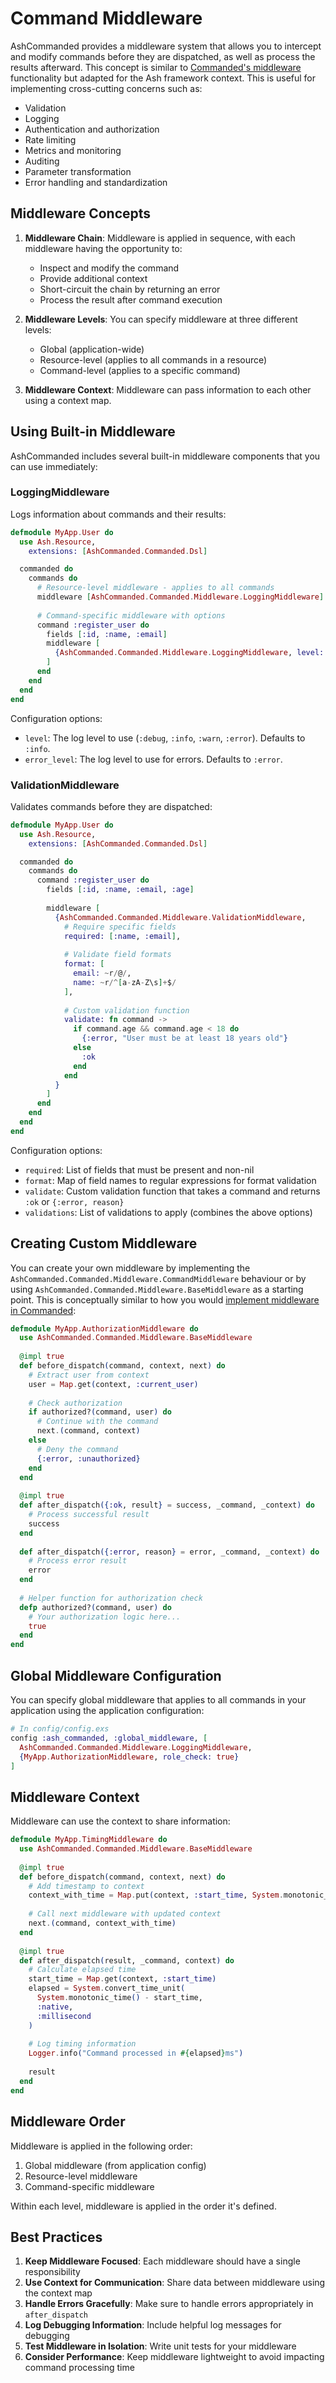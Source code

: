 # Command Middleware

AshCommanded provides a middleware system that allows you to intercept and modify commands before they are dispatched, as well as process the results afterward. This concept is similar to [Commanded's middleware](https://hexdocs.pm/commanded/commands.html#command-handlers) functionality but adapted for the Ash framework context. This is useful for implementing cross-cutting concerns such as:

- Validation
- Logging
- Authentication and authorization
- Rate limiting
- Metrics and monitoring
- Auditing
- Parameter transformation
- Error handling and standardization

## Middleware Concepts

1. **Middleware Chain**: Middleware is applied in sequence, with each middleware having the opportunity to:
   - Inspect and modify the command
   - Provide additional context
   - Short-circuit the chain by returning an error
   - Process the result after command execution

2. **Middleware Levels**: You can specify middleware at three different levels:
   - Global (application-wide)
   - Resource-level (applies to all commands in a resource)
   - Command-level (applies to a specific command)

3. **Middleware Context**: Middleware can pass information to each other using a context map.

## Using Built-in Middleware

AshCommanded includes several built-in middleware components that you can use immediately:

### LoggingMiddleware

Logs information about commands and their results:

```elixir
defmodule MyApp.User do
  use Ash.Resource,
    extensions: [AshCommanded.Commanded.Dsl]

  commanded do
    commands do
      # Resource-level middleware - applies to all commands
      middleware [AshCommanded.Commanded.Middleware.LoggingMiddleware]
      
      # Command-specific middleware with options
      command :register_user do
        fields [:id, :name, :email]
        middleware [
          {AshCommanded.Commanded.Middleware.LoggingMiddleware, level: :debug}
        ]
      end
    end
  end
end
```

Configuration options:
- `level`: The log level to use (`:debug`, `:info`, `:warn`, `:error`). Defaults to `:info`.
- `error_level`: The log level to use for errors. Defaults to `:error`.

### ValidationMiddleware

Validates commands before they are dispatched:

```elixir
defmodule MyApp.User do
  use Ash.Resource,
    extensions: [AshCommanded.Commanded.Dsl]

  commanded do
    commands do
      command :register_user do
        fields [:id, :name, :email, :age]
        
        middleware [
          {AshCommanded.Commanded.Middleware.ValidationMiddleware,
            # Require specific fields
            required: [:name, :email],
            
            # Validate field formats
            format: [
              email: ~r/@/,
              name: ~r/^[a-zA-Z\s]+$/
            ],
            
            # Custom validation function
            validate: fn command ->
              if command.age && command.age < 18 do
                {:error, "User must be at least 18 years old"}
              else
                :ok
              end
            end
          }
        ]
      end
    end
  end
end
```

Configuration options:
- `required`: List of fields that must be present and non-nil
- `format`: Map of field names to regular expressions for format validation
- `validate`: Custom validation function that takes a command and returns `:ok` or `{:error, reason}`
- `validations`: List of validations to apply (combines the above options)

## Creating Custom Middleware

You can create your own middleware by implementing the `AshCommanded.Commanded.Middleware.CommandMiddleware` behaviour or by using `AshCommanded.Commanded.Middleware.BaseMiddleware` as a starting point. This is conceptually similar to how you would [implement middleware in Commanded](https://hexdocs.pm/commanded/middleware.html):

```elixir
defmodule MyApp.AuthorizationMiddleware do
  use AshCommanded.Commanded.Middleware.BaseMiddleware
  
  @impl true
  def before_dispatch(command, context, next) do
    # Extract user from context
    user = Map.get(context, :current_user)
    
    # Check authorization
    if authorized?(command, user) do
      # Continue with the command
      next.(command, context)
    else
      # Deny the command
      {:error, :unauthorized}
    end
  end
  
  @impl true
  def after_dispatch({:ok, result} = success, _command, _context) do
    # Process successful result
    success
  end
  
  def after_dispatch({:error, reason} = error, _command, _context) do
    # Process error result
    error
  end
  
  # Helper function for authorization check
  defp authorized?(command, user) do
    # Your authorization logic here...
    true
  end
end
```

## Global Middleware Configuration

You can specify global middleware that applies to all commands in your application using the application configuration:

```elixir
# In config/config.exs
config :ash_commanded, :global_middleware, [
  AshCommanded.Commanded.Middleware.LoggingMiddleware,
  {MyApp.AuthorizationMiddleware, role_check: true}
]
```

## Middleware Context

Middleware can use the context to share information:

```elixir
defmodule MyApp.TimingMiddleware do
  use AshCommanded.Commanded.Middleware.BaseMiddleware
  
  @impl true
  def before_dispatch(command, context, next) do
    # Add timestamp to context
    context_with_time = Map.put(context, :start_time, System.monotonic_time())
    
    # Call next middleware with updated context
    next.(command, context_with_time)
  end
  
  @impl true
  def after_dispatch(result, _command, context) do
    # Calculate elapsed time
    start_time = Map.get(context, :start_time)
    elapsed = System.convert_time_unit(
      System.monotonic_time() - start_time,
      :native,
      :millisecond
    )
    
    # Log timing information
    Logger.info("Command processed in #{elapsed}ms")
    
    result
  end
end
```

## Middleware Order

Middleware is applied in the following order:

1. Global middleware (from application config)
2. Resource-level middleware
3. Command-specific middleware

Within each level, middleware is applied in the order it's defined.

## Best Practices

1. **Keep Middleware Focused**: Each middleware should have a single responsibility
2. **Use Context for Communication**: Share data between middleware using the context map
3. **Handle Errors Gracefully**: Make sure to handle errors appropriately in `after_dispatch`
4. **Log Debugging Information**: Include helpful log messages for debugging
5. **Test Middleware in Isolation**: Write unit tests for your middleware
6. **Consider Performance**: Keep middleware lightweight to avoid impacting command processing time